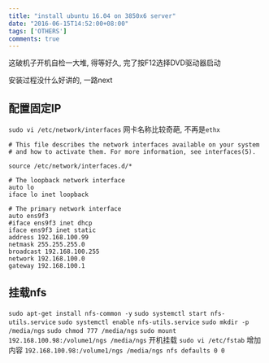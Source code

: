 ```yaml
---
title: "install ubuntu 16.04 on 3850x6 server"
date: "2016-06-15T14:52:00+08:00"
tags: ['OTHERS']
comments: true
---
```



这破机子开机自检一大堆, 得等好久, 完了按F12选择DVD驱动器启动

安装过程没什么好讲的, 一路next

## 配置固定IP
`sudo vi /etc/network/interfaces`
网卡名称比较奇葩, 不再是`ethx`
```
# This file describes the network interfaces available on your system
# and how to activate them. For more information, see interfaces(5).

source /etc/network/interfaces.d/*

# The loopback network interface
auto lo
iface lo inet loopback

# The primary network interface
auto ens9f3
#iface ens9f3 inet dhcp
iface ens9f3 inet static
address 192.168.100.99
netmask 255.255.255.0
broadcast 192.168.100.255
network 192.168.100.0
gateway 192.168.100.1
```
## 挂载nfs
`sudo apt-get install nfs-common -y`
`sudo systemctl start nfs-utils.service`
`sudo systemctl enable nfs-utils.service`
`sudo mkdir -p /media/ngs`
`sudo chmod 777 /media/ngs`
`sudo mount 192.168.100.98:/volume1/ngs /media/ngs`
开机挂载
`sudo vi /etc/fstab`
增加内容
`192.168.100.98:/volume1/ngs /media/ngs nfs defaults 0 0`

